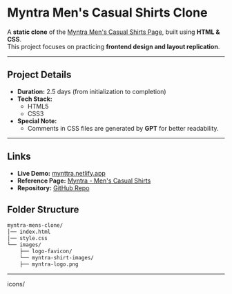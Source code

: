 #  Myntra Men's Casual Shirts Clone

A **static clone** of the [Myntra Men's Casual Shirts Page](https://www.myntra.com/men-casual-shirts), built using **HTML & CSS**.  
This project focuses on practicing **frontend design and layout replication**.

---

## Project Details
- **Duration:** 2.5 days (from initialization to completion)  
- **Tech Stack:**  
  - HTML5  
  - CSS3  
- **Special Note:**  
  - Comments in CSS files are generated by **GPT** for better readability.

---

##  Links
- **Live Demo:** [mynttra.netlify.app](https://mynttra.netlify.app/)  
- **Reference Page:** [Myntra - Men's Casual Shirts](https://www.myntra.com/men-casual-shirts)  
- **Repository:** [GitHub Repo](https://github.com/Neovin-dev/myntra-mens-clone)  

##  Folder Structure
```bash
myntra-mens-clone/
│── index.html
│── style.css
└── images/
    ├── logo-favicon/
    └── myntra-shirt-images/
    ├── myntra-logo.png
```

---

icons/
